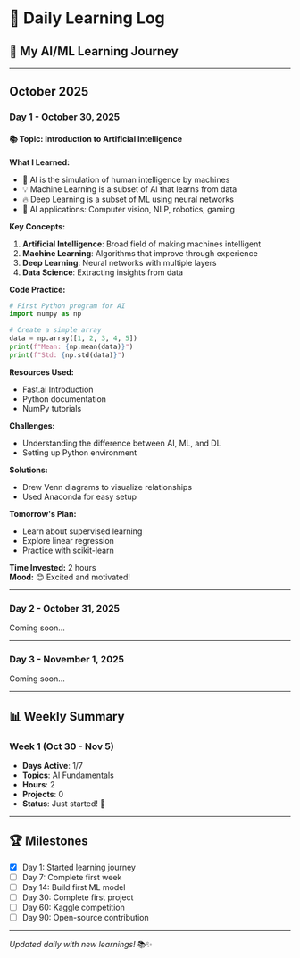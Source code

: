 # 📅 Daily Learning Log

## 🎯 My AI/ML Learning Journey

---

## October 2025

### Day 1 - October 30, 2025

#### 📚 Topic: Introduction to Artificial Intelligence

**What I Learned:**
- 🧠 AI is the simulation of human intelligence by machines
- 💡 Machine Learning is a subset of AI that learns from data
- 🔥 Deep Learning is a subset of ML using neural networks
- 🎯 AI applications: Computer vision, NLP, robotics, gaming

**Key Concepts:**
1. **Artificial Intelligence**: Broad field of making machines intelligent
2. **Machine Learning**: Algorithms that improve through experience
3. **Deep Learning**: Neural networks with multiple layers
4. **Data Science**: Extracting insights from data

**Code Practice:**
```python
# First Python program for AI
import numpy as np

# Create a simple array
data = np.array([1, 2, 3, 4, 5])
print(f"Mean: {np.mean(data)}")
print(f"Std: {np.std(data)}")
```

**Resources Used:**
- Fast.ai Introduction
- Python documentation
- NumPy tutorials

**Challenges:**
- Understanding the difference between AI, ML, and DL
- Setting up Python environment

**Solutions:**
- Drew Venn diagrams to visualize relationships
- Used Anaconda for easy setup

**Tomorrow's Plan:**
- Learn about supervised learning
- Explore linear regression
- Practice with scikit-learn

**Time Invested:** 2 hours  
**Mood:** 😊 Excited and motivated!

---

### Day 2 - October 31, 2025
Coming soon...

---

### Day 3 - November 1, 2025
Coming soon...

---

## 📊 Weekly Summary

### Week 1 (Oct 30 - Nov 5)
- **Days Active**: 1/7
- **Topics**: AI Fundamentals
- **Hours**: 2
- **Projects**: 0
- **Status**: Just started! 🚀

---

## 🏆 Milestones

- [x] Day 1: Started learning journey
- [ ] Day 7: Complete first week
- [ ] Day 14: Build first ML model
- [ ] Day 30: Complete first project
- [ ] Day 60: Kaggle competition
- [ ] Day 90: Open-source contribution

---

*Updated daily with new learnings!* 📚✨
